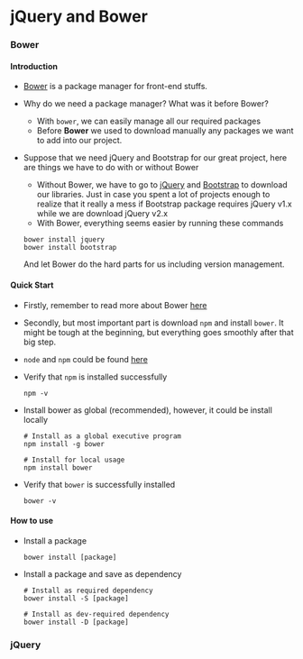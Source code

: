 # jQuery and Bower

### Bower

#### Introduction
- [Bower](https://bower.io/) is a package manager for front-end stuffs.
- Why do we need a package manager? What was it before Bower?
  + With `bower`, we can easily manage all our required packages
  + Before **Bower** we used to download manually any packages we want to add into our project.
- Suppose that we need jQuery and Bootstrap for our great project, here are things we have to do with or without Bower
  + Without Bower, we have to go to [jQuery](https://jquery.com/) and [Bootstrap](http://getbootstrap.com/) to download our libraries. Just in case you spent a lot of projects enough to realize that it really a mess if Bootstrap package requires jQuery v1.x while we are download jQuery v2.x
  + With Bower, everything seems easier by running these commands

  ```
  bower install jquery
  bower install bootstrap
  ```

  And let Bower do the hard parts for us including version management.

#### Quick Start
- Firstly, remember to read more about Bower [here](https://bower.io/)
- Secondly, but most important part is download `npm` and install `bower`. It might be tough at the beginning, but everything goes smoothly after that big step.
- `node` and `npm` could be found [here](https://nodejs.org/en/download/)
- Verify that `npm` is installed successfully

  ```
  npm -v
  ```

- Install bower as global (recommended), however, it could be install locally

  ```
  # Install as a global executive program
  npm install -g bower

  # Install for local usage
  npm install bower
  ```

- Verify that `bower` is successfully installed

  ```
  bower -v
  ```

#### How to use
- Install a package

  ```
  bower install [package]
  ```

- Install a package and save as dependency

  ```
  # Install as required dependency
  bower install -S [package]

  # Install as dev-required dependency
  bower install -D [package]
  ```

### jQuery
